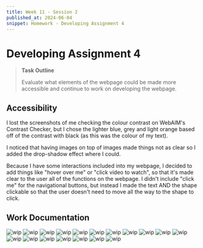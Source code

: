 ```yaml
---
title: Week 11 - Session 2
published_at: 2024-06-04
snippet: Homework - Developing Assignment 4
---
```

# Developing Assignment 4
>**Task Outline**
>
> Evaluate what elements of the webpage could be made more accessible and continue to work on developing the webpage.

## Accessibility 
I lost the screenshots of me checking the colour contrast on WebAIM's Contrast Checker, but I chose the lighter blue, grey and light orange based off of the contrast with black (as this was the colour of my text). 

I noticed that having images on top of images made things not as clear so I added the drop-shadow effect where I could.

Because I have some interactions included into my webpage, I decided to add things like "hover over me" or "click video to watch", so that it's made clear to the user all of the functions on the webpage. I didn't include "click me" for the navigational buttons, but instead I made the text AND the shape clickable so that the user doesn't need to move all the way to the shape to click.

## Work Documentation
![wip](/W11WIP/11wip18.png)
![wip](/W11WIP/11wip17.png)
![wip](/W11WIP/11wip16.png)
![wip](/W11WIP/11wip15.png)
![wip](/W11WIP/11wip14.png)
![wip](/W11WIP/11wip13.png)
![wip](/W11WIP/11wip12.png)
![wip](/W11WIP/11wip11.png)
![wip](/W11WIP/11wip10.png)
![wip](/W11WIP/11wip9.png)
![wip](/W11WIP/11wip8.png)
![wip](/W11WIP/11wip7.png)
![wip](/W11WIP/11wip6.png)
![wip](/W11WIP/11wip5.png)
![wip](/W11WIP/11wip4.png)
![wip](/W11WIP/11wip3.png)
![wip](/W11WIP/11wip2.png)
![wip](/W11WIP/11wip1.png)